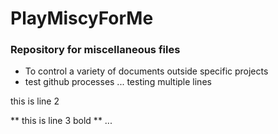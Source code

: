 # PlayMiscyForMe
### Repository for miscellaneous files

- To control a variety of documents outside specific projects
- test github processes
...
testing multiple lines

this is line 2

** this is line 3 bold **
...
